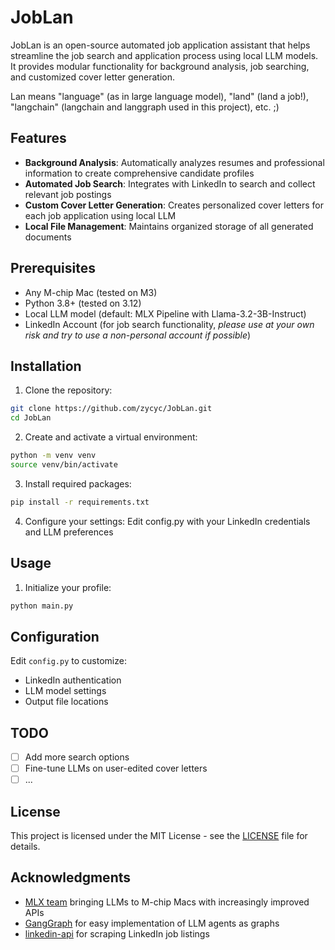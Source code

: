 # JobLan

JobLan is an open-source automated job application assistant that helps streamline the job search and application process using local LLM models. It provides modular functionality for background analysis, job searching, and customized cover letter generation.

Lan means "language" (as in large language model), "land" (land a job!), "langchain" (langchain and langgraph used in this project), etc. ;)

## Features

- **Background Analysis**: Automatically analyzes resumes and professional information to create comprehensive candidate profiles
- **Automated Job Search**: Integrates with LinkedIn to search and collect relevant job postings
- **Custom Cover Letter Generation**: Creates personalized cover letters for each job application using local LLM
- **Local File Management**: Maintains organized storage of all generated documents

## Prerequisites

- Any M-chip Mac (tested on M3)
- Python 3.8+ (tested on 3.12)
- Local LLM model (default: MLX Pipeline with Llama-3.2-3B-Instruct)
- LinkedIn Account (for job search functionality, *please use at your own risk and try to use a non-personal account if possible*)

## Installation

1. Clone the repository:
```bash
git clone https://github.com/zycyc/JobLan.git
cd JobLan
```

2. Create and activate a virtual environment:
```bash
python -m venv venv
source venv/bin/activate
```

3. Install required packages:
```bash
pip install -r requirements.txt
```

4. Configure your settings:
Edit config.py with your LinkedIn credentials and LLM preferences

## Usage

1. Initialize your profile:
```bash
python main.py
```

## Configuration

Edit `config.py` to customize:
- LinkedIn authentication
- LLM model settings
- Output file locations

## TODO

- [ ] Add more search options
- [ ] Fine-tune LLMs on user-edited cover letters
- [ ] ...

## License

This project is licensed under the MIT License - see the [LICENSE](LICENSE) file for details.

## Acknowledgments

- [MLX team](https://github.com/ml-explore/mlx) bringing LLMs to M-chip Macs with increasingly improved APIs
- [GangGraph](https://github.com/langchain-ai/langgraph) for easy implementation of LLM agents as graphs
- [linkedin-api](https://github.com/tomquirk/linkedin-api) for scraping LinkedIn job listings